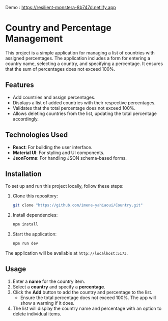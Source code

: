 Demo :   https://resilient-monstera-8b747d.netlify.app


# Country and Percentage Management

This project is a simple application for managing a list of countries with assigned percentages. The application includes a form for entering a country name, selecting a country, and specifying a percentage. It ensures that the sum of percentages does not exceed 100%.

## Features

- Add countries and assign percentages.
- Displays a list of added countries with their respective percentages.
- Validates that the total percentage does not exceed 100%.
- Allows deleting countries from the list, updating the total percentage accordingly.

## Technologies Used

- **React**: For building the user interface.
- **Material UI**: For styling and UI components.
- **JsonForms**: For handling JSON schema-based forms.

## Installation

To set up and run this project locally, follow these steps:

1. Clone this repository:

   ```bash
   git clone "https://github.com/imene-yahiaoui/Country.git"
   ```

2. Install dependencies:
   ```bash
   npm install
   ```
3. Start the application:
   ```bash
   npm run dev
   ```

The application will be available at `http://localhost:5173`.

## Usage

1. Enter a **name** for the country item.
2. Select a **country** and specify a **percentage**.
3. Click the **Add** button to add the country and percentage to the list.
   - Ensure the total percentage does not exceed 100%. The app will show a warning if it does.
4. The list will display the country name and percentage with an option to delete individual items.
